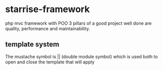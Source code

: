 # starrise-framework
php mvc framework with POO
3 pillars of a good project well done are quality, performance and maintainability.

## template system

The mustache symbol is || (double module symbol) which is used both to open and close the template that will apply



